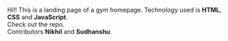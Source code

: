 Hi!! This is a landing page of a gym homepage. Technology used is <strong>HTML</strong>, <strong>CSS</strong> and <strong>JavaScript</strong>. <br>Check out the repo.
<br>
Contributors <strong>Nikhil</strong> and <strong>Sudhanshu</strong>.
